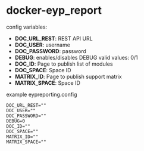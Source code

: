 # docker-eyp_report

config variables:

* **DOC_URL_REST**: REST API URL
* **DOC_USER**: username
* **DOC_PASSWORD**: password
* **DEBUG**: enables/disables DEBUG valid values: 0/1
* **DOC_ID**: Page to publish list of modules
* **DOC_SPACE**: Space ID
* **MATRIX_ID**: Page to publish support matrix
* **MATRIX_SPACE**: Space ID

example eypreporting.config

```
DOC_URL_REST=""
DOC_USER=""
DOC_PASSWORD=""
DEBUG=0
DOC_ID=""
DOC_SPACE=""
MATRIX_ID=""
MATRIX_SPACE=""
```
